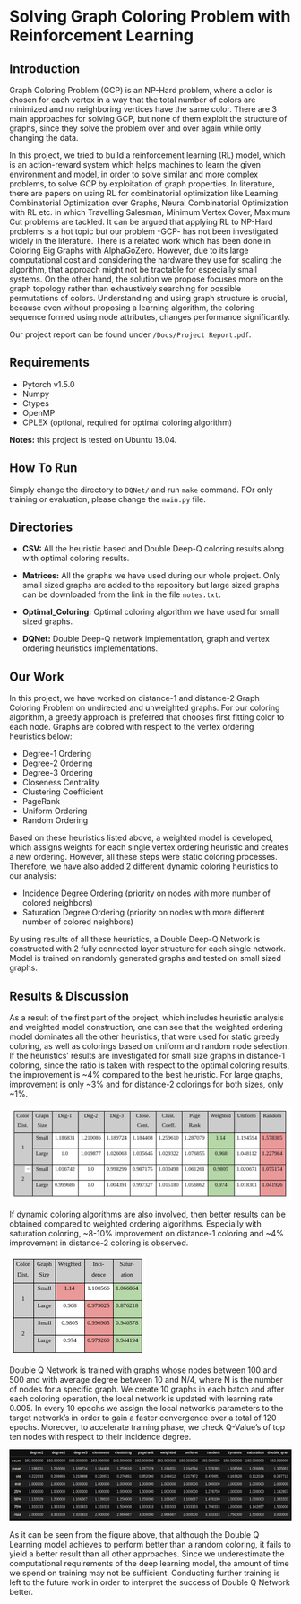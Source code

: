 # Solving Graph Coloring Problem with Reinforcement Learning

## Introduction

Graph Coloring Problem (GCP) is an NP-Hard problem, where a color is chosen for each vertex in a way that the total number of colors are minimized and no neighboring vertices have the same color. There are 3 main approaches for solving GCP, but none of them exploit the structure of graphs, since they solve the problem over and over again while only changing the data. 

In this project, we tried to build a reinforcement learning (RL) model, which is an action-reward system which helps machines to learn the given environment and model, in order to solve similar and more complex problems,  to solve GCP by exploitation of graph properties.
In literature, there are papers on using RL for combinatorial optimization like Learning Combinatorial Optimization over Graphs, Neural Combinatorial Optimization with RL etc. in which Travelling Salesman, Minimum Vertex Cover, Maximum Cut problems are tackled. It can be argued that applying RL to NP-Hard problems is a hot topic but our problem -GCP- has not been investigated widely in the literature. There is a related work which has been done in Coloring Big Graphs with AlphaGoZero. However, due to its large computational cost and considering the hardware they use for scaling the algorithm, that approach might not be tractable for especially small systems. On the other hand, the solution we propose focuses more on the graph topology rather than exhaustively searching for possible permutations of colors. Understanding and using graph structure is crucial, because even without proposing a learning algorithm, the coloring sequence formed using node attributes, changes performance significantly.

Our project report can be found under `/Docs/Project Report.pdf`.

## Requirements

- Pytorch v1.5.0
- Numpy 
- Ctypes
- OpenMP
- CPLEX (optional, required for optimal coloring algorithm)

**Notes:** this project is tested on Ubuntu 18.04.

## How To Run

Simply change the directory to `DQNet/` and run `make` command. FOr only training or evaluation, please change the `main.py` file.

## Directories

- **CSV:** All the heuristic based and Double Deep-Q coloring results along with optimal coloring results.

- **Matrices:** All the graphs we have used during our whole project. Only small sized graphs are added to the repository but large sized graphs can be downloaded from the link in the file `notes.txt`.

- **Optimal_Coloring:** Optimal coloring algorithm we have used for small sized graphs. 

- **DQNet:** Double Deep-Q network implementation, graph and vertex ordering heuristics implementations.

## Our Work

In this project, we have worked on distance-1 and distance-2 Graph Coloring Problem on undirected and unweighted graphs. For our coloring algorithm, a greedy approach is preferred that chooses first fitting color to each node. Graphs are colored with respect to the vertex ordering heuristics below:

- Degree-1 Ordering
- Degree-2 Ordering
- Degree-3 Ordering
- Closeness Centrality
- Clustering Coefficient
- PageRank
- Uniform Ordering
- Random Ordering

Based on these heuristics listed above, a weighted model is developed, which assigns weights for each single vertex ordering heuristic and creates a new ordering. However, all these steps were static coloring processes. Therefore, we have also added 2 different dynamic coloring heuristics to our analysis:

- Incidence Degree Ordering (priority on nodes with more number of colored neighbors)
- Saturation Degree Ordering (priority on nodes with more different number of colored neighbors)

By using results of all these heuristics, a Double Deep-Q Network is constructed with 2 fully connected layer structure for each single network. Model is trained on randomly generated graphs and tested on small sized graphs.

## Results & Discussion

As a result of the first part of the project, which includes heuristic analysis and weighted model construction, one can see that the weighted ordering model dominates all the other heuristics, that were used for static greedy coloring, as well as colorings based on uniform and random node selection. If the heuristics’ results are investigated for small size graphs in distance-1 coloring, since the ratio is taken with respect to the optimal coloring results, the improvement is ~4% compared to the best heuristic. For large graphs, improvement is only ~3% and for distance-2 colorings for both sizes, only ~1%. 

![Weighted Result with other Static Coloring Algorithms](./Images/weighted_results.png)

If dynamic coloring algorithms are also involved, then better results can be obtained compared to weighted ordering algorithms. Especially with saturation coloring, ~8-10% improvement on distance-1 coloring and ~4% improvement in distance-2 coloring is observed. 

![Dynamic Coloring Results Comparison with Weighted Model](./Images/saturation_results.png)

Double Q Network is trained with graphs whose nodes between 100 and 500 and with average degree between 10 and N/4, where N is the number of nodes for a specific graph. We create 10 graphs in each batch and after each coloring operation, the local network is updated with learning rate 0.005. In every 10 epochs we assign the local network’s parameters to the target network’s in order to gain a faster convergence over a total of 120 epochs. Moreover, to accelerate training phase, we check Q-Value’s of top ten nodes with respect to their incidence degree.

![Results of All Models in Distance-1 Coloring On Small Graphs](./Images/doubleq_results.png)

As it can be seen from the figure above, that although the Double Q Learning model achieves to perform better than a random coloring, it fails to yield a better result than all other approaches. Since we underestimate the computational requirements of the deep learning model, the amount of time we spend on training may not be sufficient. Conducting further training is left to the future work in order to interpret the success of Double Q Network better.


